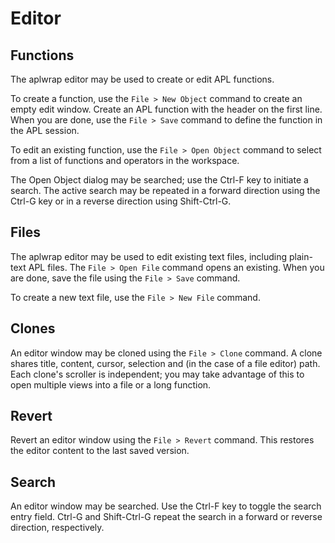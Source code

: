 Editor
======

Functions
---------

The aplwrap editor may be used to create or edit APL functions.

To create a function, use the `File > New Object` command to create an
empty edit window. Create an APL function with the header on the first
line. When you are done, use the `File > Save` command to define the
function in the APL session.

To edit an existing function, use the `File > Open Object` command to
select from a list of functions and operators in the workspace.

The Open Object dialog may be searched; use the Ctrl-F key to initiate
a search. The active search may be repeated in a forward direction
using the Ctrl-G key or in a reverse direction using Shift-Ctrl-G.

Files
-----

The aplwrap editor may be used to edit existing text files, including
plain-text APL files. The `File > Open File` command opens an
existing. When you are done, save the file using the `File > Save`
command.

To create a new text file, use the `File > New File` command.


Clones
------

An editor window may be cloned using the `File > Clone` command. A
clone shares title, content, cursor, selection and (in the case of a
file editor) path. Each clone's scroller is independent; you may take
advantage of this to open multiple views into a file or a long
function.

Revert
------

Revert an editor window using the `File > Revert` command. This
restores the editor content to the last saved version.

Search
------

An editor window may be searched. Use the Ctrl-F key to toggle the
search entry field. Ctrl-G and Shift-Ctrl-G repeat the search in a
forward or reverse direction, respectively.
